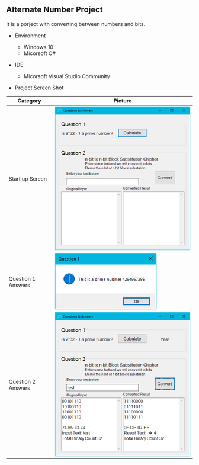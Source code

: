 Alternate Number Project
---------------------------

It is a porject with converting between numbers and bits.

* Environment
	* Windows 10
	* Micorsoft C#
	
* IDE
  * Micorsoft Visual Studio Community

* Project Screen Shot

Category | Picture 
----- | ----
Start up Screen | ![Startup](Screen_Shots/Program_Startup.png )
Question 1 Answers | ![Q1](Screen_Shots/ProgramQ1Result.png) 
Question 2 Answers |  ![Q2](Screen_Shots/ProgramQ2Result.png)